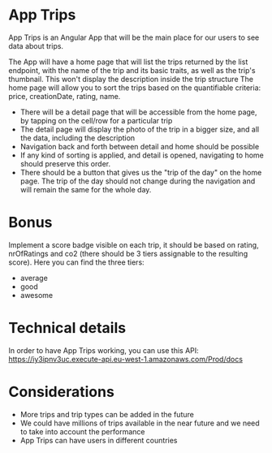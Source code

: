 # App Trips

App Trips is an Angular App that will be the main place for our users to see data about trips.

The App will have a home page that will list the trips returned by the list endpoint, with the name of the trip and its basic traits, as well as the trip's thumbnail. This won't display the description inside the trip structure The home page will allow you to sort the trips based on the quantifiable criteria: price, creationDate, rating, name.

- There will be a detail page that will be accessible from the home page, by tapping on the cell/row for a particular trip
- The detail page will display the photo of the trip in a bigger size, and all the data, including the description
- Navigation back and forth between detail and home should be possible
- If any kind of sorting is applied, and detail is opened, navigating to home should preserve this order.
- There should be a button that gives us the "trip of the day" on the home page. The trip of the day should not change during the navigation and will remain the same for the whole day.

# Bonus

Implement a score badge visible on each trip, it should be based on rating, nrOfRatings and co2 (there should be 3 tiers assignable to the resulting score). Here you can find the three tiers:

- average
- good
- awesome

# Technical details

In order to have App Trips working, you can use this API: https://iy3ipnv3uc.execute-api.eu-west-1.amazonaws.com/Prod/docs

# Considerations

- More trips and trip types can be added in the future
- We could have millions of trips available in the near future and we need to take into account the performance
- App Trips can have users in different countries
